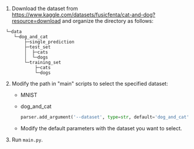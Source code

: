 1. Download the dataset from https://www.kaggle.com/datasets/fusicfenta/cat-and-dog?resource=download and organize the directory as follows:

```plain-text
 └─data
    └─dog_and_cat
        ├─single_prediction
        ├─test_set
        │  ├─cats
        │  └─dogs
        └─training_set
            ├─cats
            └─dogs
```
   
2. Modify the path in "main" scripts to select the specified dataset:

   - MNIST

   - dog_and_cat

       ```python
       parser.add_argument('--dataset', type=str, default='dog_and_cat', help='Dataset name.')
       ```

   - Modify the default parameters with the dataset you want to select.

3. Run `main.py`.